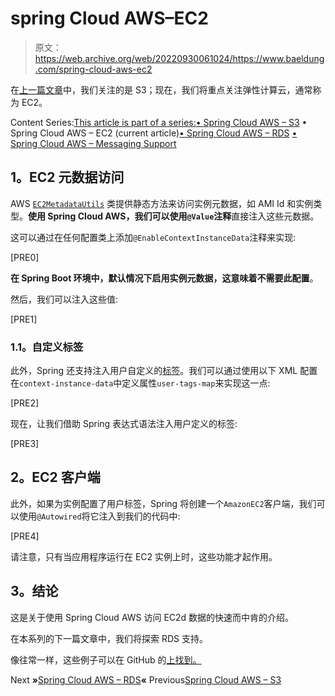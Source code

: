 # spring Cloud AWS–EC2

> 原文：<https://web.archive.org/web/20220930061024/https://www.baeldung.com/spring-cloud-aws-ec2>

在[上一篇文章](/web/20220625233808/https://www.baeldung.com/spring-cloud-aws-s3)中，我们关注的是 S3；现在，我们将重点关注弹性计算云，通常称为 EC2。

Content Series:[This article is part of a series:](javascript:void(0);)[• Spring Cloud AWS – S3](/web/20220625233808/https://www.baeldung.com/spring-cloud-aws-s3)
• Spring Cloud AWS – EC2 (current article)[• Spring Cloud AWS – RDS](/web/20220625233808/https://www.baeldung.com/spring-cloud-aws-rds)
[• Spring Cloud AWS – Messaging Support](/web/20220625233808/https://www.baeldung.com/spring-cloud-aws-messaging)

## **1。EC2 元数据访问**

AWS [`EC2MetadataUtils`](https://web.archive.org/web/20220625233808/https://docs.aws.amazon.com/AWSJavaSDK/latest/javadoc/com/amazonaws/util/EC2MetadataUtils.html) 类提供静态方法来访问实例元数据，如 AMI Id 和实例类型。**使用 Spring Cloud AWS，我们可以使用`@Value`注释**直接注入这些元数据。

这可以通过在任何配置类上添加`@EnableContextInstanceData`注释来实现:

[PRE0]

**在 Spring Boot 环境中，默认情况下启用实例元数据，这意味着不需要此配置**。

然后，我们可以注入这些值:

[PRE1]

### **1.1。自定义标签**

此外，Spring 还支持注入用户自定义的[标签](https://web.archive.org/web/20220625233808/https://docs.aws.amazon.com/AWSEC2/latest/UserGuide/Using_Tags.html)。我们可以通过使用以下 XML 配置在`context-instance-data`中定义属性`user-tags-map`来实现这一点:

[PRE2]

现在，让我们借助 Spring 表达式语法注入用户定义的标签:

[PRE3]

## **2。EC2 客户端**

此外，如果为实例配置了用户标签，Spring 将创建一个`AmazonEC2`客户端，我们可以使用`@Autowired`将它注入到我们的代码中:

[PRE4]

请注意，只有当应用程序运行在 EC2 实例上时，这些功能才起作用。

## **3。结论**

这是关于使用 Spring Cloud AWS 访问 EC2d 数据的快速而中肯的介绍。

在本系列的下一篇文章中，我们将探索 RDS 支持。

像往常一样，这些例子可以在 GitHub 的[上找到。](https://web.archive.org/web/20220625233808/https://github.com/eugenp/tutorials/tree/master/spring-cloud-modules/spring-cloud-aws)

Next **»**[Spring Cloud AWS – RDS](/web/20220625233808/https://www.baeldung.com/spring-cloud-aws-rds)**«** Previous[Spring Cloud AWS – S3](/web/20220625233808/https://www.baeldung.com/spring-cloud-aws-s3)